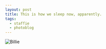 ```yaml
---
layout: post
title: This is how we sleep now, apparently.
tags:
  - staffie
  - photoblog
---
```

![Billie](http://farm8.staticflickr.com/7414/9223270343_eb87b433bd_o.jpg)
